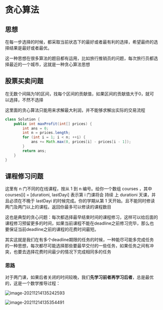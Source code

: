 # 贪心算法

## 思想

在每一步选择的时候，都采取当前状态下的最好或者最有利的选择，希望最终的选择结果是最好或者最优。

这一种思想在很多算法的题目都有运用，比如旅行推销员的问题，每次旅行员都选择最近的一个城市，这就是一种贪心算法思想



## 股票买卖问题

在无数个间隔为1的区间，找每个区间的贡献值，如果区间的贡献值大于0，就可以选择，不然不选择

这里面的贪心算法只能用来求解最大利润，并不能够求解出实际的交易流程

```java
class Solution {
    public int maxProfit(int[] prices) {
        int ans = 0;
        int n = prices.length;
        for (int i = 1; i < n; ++i) {
            ans += Math.max(0, prices[i] - prices[i - 1]);
        }
        return ans;
    }
}
```



## 课程修习问题

这里有 n 门不同的在线课程，按从 1 到 n 编号。给你一个数组 courses ，其中 courses[i] = [durationi, lastDayi] 表示第 i 门课将会 持续 上 durationi 天课，并且必须在不晚于 lastDayi 的时候完成。你的学期从第 1 天开始。且不能同时修读两门及两门以上的课程。返回你最多可以修读的课程数目

这也是典型的贪心问题：每次都选择最早结束时间的课程修习，这样可以给后面的课程修习预留更多的时间，如果当前课程不能在deadline之前修习完毕，那么也要保证当前deadline之前的课程的花费时间最短。

其实这就是我们在有多个deadline期限的任务的时候，一种能尽可能多完成任务的一种思想，每次都尽可能选择那些要最早交付的一些任务，如果任务之间有冲突，也要去选择花费时间最少的情况下完成相同多的任务

### 思路

对于两门课，如果后者关闭的时间较晚，我们**先学习前者再学习后者**，总是最优的，这是一个数学推导过程：

![image-20211214135242593](https://gitee.com/Jia_bao_Li/img/raw/master/img/%E8%B4%AA%E5%BF%83%E6%B3%95%E8%A7%A3%E5%86%B3%E8%AF%BE%E7%A8%8B%E4%BF%AE%E4%B9%A0%E9%97%AE%E9%A2%98.png)

![image-20211214135354491](https://gitee.com/Jia_bao_Li/img/raw/master/img/%E8%B4%AA%E5%BF%83%E6%B3%95+%E4%BC%98%E5%85%88%E7%BA%A7%E9%98%9F%E5%88%97.png)

